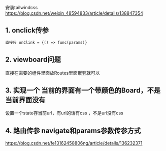 安装tailwindcss
https://blog.csdn.net/weixin_48594833/article/details/138847354

## 1. onclick传参
```html
直接传 onClink = {() => func(params)}
```

## 2. viewboard问题
直接在需要的组件里面放Routes里面嵌套就可以

## 3. 实现一个 当前的界面有一个带颜色的Board，不是当前界面没有
设置一个state存当前url，有url的话有css ，不是url没有css

## 4. 路由传参 navigate和params参数传参方式
https://blog.csdn.net/fe13162458806ng/article/details/136232371